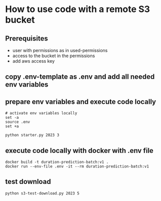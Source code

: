 # How to use code with a remote S3 bucket

## Prerequisites
- user with permissions as in used-permissions
- access to the bucket in the permissions
- add aws access key

## copy .env-template as .env and add all needed env variables

## prepare env variables and execute code locally
```
# activate env variables locally
set -a
source .env
set +a
```

```
python starter.py 2023 3
```

## execute code locally with docker with .env file
```
docker build -t duration-prediction-batch:v1 .
docker run --env-file .env -it --rm duration-prediction-batch:v1
```

## test download
```
python s3-test-download.py 2023 5
```
